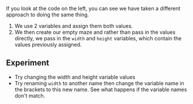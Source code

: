 If you look at the code on the left, you can see we have taken a different approach to doing the same thing.

1. We use 2 variables and assign them both values.
1. We then create our empty maze and rather than pass in the values directly, we pass in the `width` and `height` variables, which contain the values previously assigned. 

## Experiment
- Try changing the width and height variable values
- Try renaming `width` to another name then change the variable name in the brackets to this new name. See what happens if the variable names don't match.